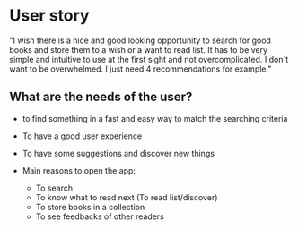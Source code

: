 # User story

"I wish there is a nice and good looking opportunity to search for good books and store them to a wish or a want to read list. It has to be very simple and intuitive to use at the first sight and not overcomplicated. I don´t want to be overwhelmed. I just need 4 recommendations for example."

## What are the needs of the user?
  
- to find something in a fast and easy way to match the searching criteria
- To have a good user experience
- To have some suggestions and discover new things

- Main reasons to open the app:
  - To search
  - To know what to read next (To read list/discover)
  - To store books in a collection
  - To see feedbacks of other readers